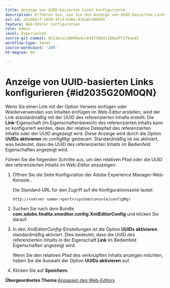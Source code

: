 ```yaml
---
title: Anzeige von UUID-basierten Links konfigurieren
description: Erfahren Sie, wie Sie die Anzeige von UUID-basierten Links konfigurieren
exl-id: ab1b0ecf-cb50-4fcd-b36e-d16a8c396054
feature: Web Editor Configuration
role: Admin
level: Experienced
source-git-commit: 0513ecac38840a4cc649758bd1180edff1f8aed1
workflow-type: tm+mt
source-wordcount: '209'
ht-degree: 0%

---
```


# Anzeige von UUID-basierten Links konfigurieren {#id2035G20M0QN}

Wenn Sie einen Link mit der Option Verweis einfügen oder Wiederverwenden von Inhalten einfügen im Web-Editor erstellen, wird der Link standardmäßig mit der UUID des referenzierten Inhalts erstellt. Die **Link**-Eigenschaft \(im Eigenschaftenbereich\) des referenzierten Inhalts kann so konfiguriert werden, dass der relative Dateipfad des referenzierten Inhalts oder der UUID angezeigt wird. Diese Anzeige wird durch die Option **UUIDs aktivieren** im configMgr gesteuert. Standardmäßig ist sie aktiviert, was bedeutet, dass die UUID des referenzierten Inhalts im Bedienfeld Eigenschaften angezeigt wird.

Führen Sie die folgenden Schritte aus, um den relativen Pfad oder die UUID des referenzierten Inhalts im Web-Editor anzuzeigen:

1. Öffnen Sie die Seite Konfiguration der Adobe Experience Manager-Web-Konsole .

   Die Standard-URL für den Zugriff auf die Konfigurationsseite lautet:

   ```http
   http://<server name>:<port>/system/console/configMgr
   ```

1. Suchen Sie nach dem Bundle **com.adobe.fmdita.xmeditor.config.XmlEditorConfig** und klicken Sie darauf.

1. In den *XmlEditorConfig*-Einstellungen ist die Option **UUIDs aktivieren** standardmäßig aktiviert. Dies bedeutet, dass die UUID des referenzierten Inhalts in der Eigenschaft **Link** im Bedienfeld Eigenschaften angezeigt wird.

   Wenn Sie den relativen Pfad des verknüpften Inhalts anzeigen möchten, heben Sie die Auswahl der Option **UUIDs aktivieren** auf.

1. Klicken Sie auf **Speichern**.


**Übergeordnetes Thema:**&#x200B;[&#x200B; Anpassen des Web-Editors](conf-web-editor.md)
